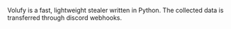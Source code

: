 Volufy is a fast, lightweight stealer written in Python. The collected data is transferred through discord webhooks.
